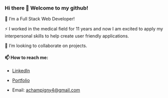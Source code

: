 ### Hi there 👋 Welcome to my github! 

🔭 I’m a Full Stack Web Developer!

⚡ I worked in the medical field for 11 years and now I am excited to apply my interpersonal skills to help create user friendly applications.

👯 I’m looking to collaborate on projects.

#### 📫 How to reach me:

   - [LinkedIn](https://www.linkedin.com/in/alissa-champigny-b1171a1a5/)
   
   - [Portfolio](https://achampigny4.github.io/AlissaC-ResponsivePortfolio/)

   - Email: [achampigny4@gmail.com](achampigny4@gmail.com)



<!--
**achampigny4/achampigny4** is a ✨ _special_ ✨ repository because its `README.md` (this file) appears on your GitHub profile.

Here are some ideas to get you started:

- 🔭 I’m currently working on ...
- 🌱 I’m currently learning ...
- 👯 I’m looking to collaborate on ...
- 🤔 I’m looking for help with ...
- 💬 Ask me about ...
- 📫 How to reach me: ...
- 😄 Pronouns: ...
- ⚡ Fun fact: ...
-->
